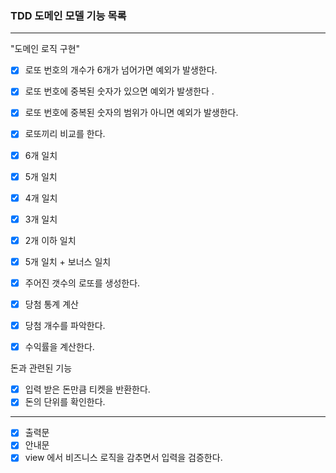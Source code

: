 
### TDD 도메인 모델 기능 목록

---
"도메인 로직 구현"

- [x] 로또 번호의 개수가 6개가 넘어가면 예외가 발생한다.
- [x] 로또 번호에 중복된 숫자가 있으면 예외가 발생한다 .
- [x] 로또 번호에 중복된 숫자의 범위가 아니면 예외가 발생한다.

- [x] 로또끼리 비교를 한다.
- [x] 6개 일치
- [x] 5개 일치
- [x] 4개 일치
- [x] 3개 일치
- [x] 2개 이하 일치

- [x] 5개 일치 + 보너스 일치
- [x] 주어진 갯수의 로또를 생성한다.

-[x] 당첨 통계 계산
-[x] 당첨 개수를 파악한다.
-[x] 수익률을 계산한다.

 돈과 관련된 기능
-[x] 입력 받은 돈만큼 티켓을 반환한다.
-[x] 돈의 단위를 확인한다.
---


- [x] 출력문
- [x] 안내문
- [x] view 에서 비즈니스 로직을 감추면서 입력을 검증한다.